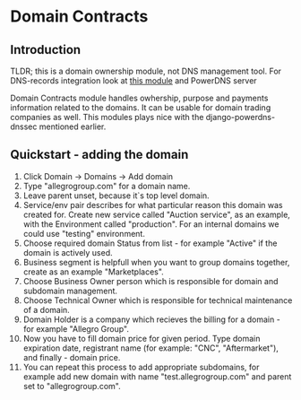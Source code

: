 # Domain Contracts

## Introduction

TLDR; this is a domain ownership module, not DNS management tool. For DNS-records integration look at [this module](https://github.com/allegro/django-powerdns-dnssec) and PowerDNS server

Domain Contracts module handles owhership, purpose and payments information related to the domains. It can be usable for domain trading companies as well. This modules plays nice with the django-powerdns-dnssec mentioned earlier.

## Quickstart - adding the domain

1. Click Domain -> Domains -> Add domain
2. Type "allegrogroup.com" for a domain name.
3. Leave parent unset, because it`s top level domain.
4. Service/env pair describes for what particular reason this domain was created for. Create new service called "Auction service", as an example, with the Environment called "production". For an internal domains we could use "testing" environment.
5. Choose required domain Status from list - for example "Active" if the domain is actively used.
5. Business segment is helpfull when you want to group domains together, create as an example "Marketplaces".
6. Choose Business Owner person which is responsible for domain and subdomain management.
7. Choose Technical Owner which is responsible for technical maintenance of a domain.
8. Domain Holder is a company which recieves the billing for a domain - for example "Allegro Group".
9. Now you have to fill domain price for given period. Type domain expiration date, registrant name (for example: "CNC", "Aftermarket"), and finally - domain price.
10. You can repeat this process to add appropriate subdomains, for example add new domain with name "test.allegrogroup.com" and parent set to "allegrogroup.com".
